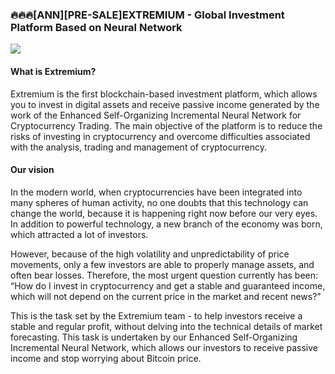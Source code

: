 ### 🔥🔥🔥[ANN][PRE-SALE]EXTREMIUM - Global Investment Platform Based on Neural Network

![](https://i.imgur.com/DQGS77n.png)


#### What is Extremium?

Extremium is the first blockchain-based investment platform, which allows you to invest in digital assets and receive passive income generated by the work of the Enhanced Self-Organizing Incremental Neural Network for Cryptocurrency Trading. The main objective of the platform is to reduce the risks of investing in cryptocurrency and overcome difficulties associated with the analysis, trading and management of cryptocurrency.


#### Our vision

In the modern world, when cryptocurrencies have been integrated into many spheres of human activity, no one doubts that this technology can change the world, because it is happening right now before our very eyes. In addition to powerful technology, a new branch of the economy was born, which attracted a lot of investors.

However, because of the high volatility and unpredictability of price movements, only a few investors are able to properly manage assets, and often bear losses. Therefore, the most urgent question currently has been: “How do I invest in cryptocurrency and get a stable and guaranteed income, which will not depend on the current price in the market and recent news?”

This is the task set by the Extremium team - to help investors receive a stable and regular profit, without delving into the technical details of market forecasting. This task is undertaken by our Enhanced Self-Organizing Incremental Neural Network, which allows our investors to receive passive income and stop worrying about Bitcoin price.